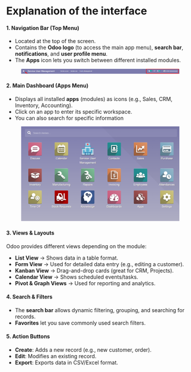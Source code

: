 # Explanation of the interface

#### **1. Navigation Bar (Top Menu)**

* Located at the top of the screen.
* Contains the **Odoo logo** (to access the main app menu), **search bar**, **notifications**, and **user profile menu**.
* The **Apps** icon lets you switch between different installed modules.

<figure><img src="../../.gitbook/assets/image (168).png" alt=""><figcaption></figcaption></figure>

#### **2. Main Dashboard (Apps Menu)**

* Displays all installed **apps** (modules) as icons (e.g., Sales, CRM, Inventory, Accounting).
* Click on an app to enter its specific workspace.
* You can also search for specific information

<figure><img src="../../.gitbook/assets/image (169).png" alt=""><figcaption></figcaption></figure>

#### **3. Views & Layouts**

Odoo provides different views depending on the module:

* **List View** → Shows data in a table format.
* **Form View** → Used for detailed data entry (e.g., editing a customer).
* **Kanban View** → Drag-and-drop cards (great for CRM, Projects).
* **Calendar View** → Shows scheduled events/tasks.
* **Pivot & Graph Views** → Used for reporting and analytics.

#### **4. Search & Filters**

* The **search bar** allows dynamic filtering, grouping, and searching for records.
* **Favorites** let you save commonly used search filters.

#### **5. Action Buttons**

* **Create**: Adds a new record (e.g., new customer, order).
* **Edit**: Modifies an existing record.
* **Export**: Exports data in CSV/Excel format.

